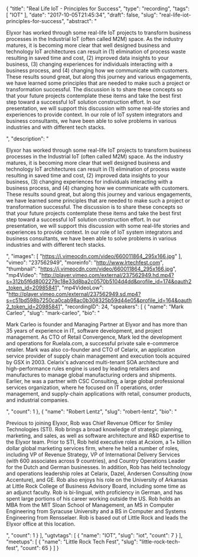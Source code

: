 {
  "title": "Real Life IoT - Principles for Success",
  "type": "recording",
  "tags": [
    "IOT"
  ],
  "date": "2017-10-05T21:45:34",
  "draft": false,
  "slug": "real-life-iot-principles-for-success",
  "abstract": "<p>Elyxor has worked through some real-life IoT projects to transform business processes in the Industrial IoT (often called M2M) space. As the industry matures, it is becoming more clear that well designed business and technology IoT architectures can result in (1) elimination of process waste resulting in saved time and cost, (2) improved data insights to your business, (3) changing experiences for individuals interacting with a business process, and (4) changing how we communicate with customers. These results sound great, but along this journey and various engagements, we have learned some principles that are needed to make such a project or transformation successful. The discussion is to share these concepts so that your future projects contemplate these items and take the best first step toward a successful IoT solution construction effort. In our presentation, we will support this discussion with some real-life stories and experiences to provide context. In our role of IoT system integrators and business consultants, we have been able to solve problems in various industries and with different tech stacks.</p>",
  "description": "<p>Elyxor has worked through some real-life IoT projects to transform business processes in the Industrial IoT (often called M2M) space. As the industry matures, it is becoming more clear that well designed business and technology IoT architectures can result in (1) elimination of process waste resulting in saved time and cost, (2) improved data insights to your business, (3) changing experiences for individuals interacting with a business process, and (4) changing how we communicate with customers. These results sound great, but along this journey and various engagements, we have learned some principles that are needed to make such a project or transformation successful. The discussion is to share these concepts so that your future projects contemplate these items and take the best first step toward a successful IoT solution construction effort. In our presentation, we will support this discussion with some real-life stories and experiences to provide context. In our role of IoT system integrators and business consultants, we have been able to solve problems in various industries and with different tech stacks.</p>",
  "images": [
    "https://i.vimeocdn.com/video/660011864_295x166.jpg"
  ],
  "vimeo": "237562949",
  "moreinfo": "http://www.lrtechfest.com",
  "thumbnail": "https://i.vimeocdn.com/video/660011864_295x166.jpg",
  "mp4Video": "http://player.vimeo.com/external/237562949.hd.mp4?s=312b5f6d8002279c18e33d8ba2c0570b5104d4dd&profile_id=174&oauth2_token_id=20985841",
  "mp4VideoLow": "http://player.vimeo.com/external/237562949.sd.mp4?s=c51bd598b7250ca0cab98ac0b308325b59d44e05&profile_id=164&oauth2_token_id=20985841",
  "recordingID": 24,
  "speakers": [
    {
      "name": "Mark Carleo",
      "slug": "mark-carleo",
      "bio": "<p>Mark Carleo is founder and Managing Partner at Elyxor and has more than 35 years of experience in IT, software development, and project management. As CTO of Retail Convergence, Mark led the development and operations for Ruelala.com, a successful private sale e-commerce retailer. Mark was also co-founder and CTO of Celarix, an application service provider of supply chain management and execution tools acquired by GSX in 2003. Celarix's advanced multi-tenant SOA architecture and high-performance rules engine is used by leading retailers and manufactures to manage global manufacturing orders and shipments. Earlier, he was a partner with CSC Consulting, a large global professional services organization, where he focused on IT operations, order management, and supply-chain applications with retail, consumer products, and industrial companies.</p>",
      "count": 1
    },
    {
      "name": "Robert Lentz",
      "slug": "robert-lentz",
      "bio": "<p>Previous to joining Elyxor, Rob was Chief Revenue Officer for Smiley Technologies (STI). Rob brings a broad knowledge of strategic planning, marketing, and sales, as well as software architecture and R&D expertise to the Elyxor team. Prior to STI, Rob held executive roles at Acxiom, a 1+ billion dollar global marketing services firm, where he held a number of roles, including VP of Revenue Strategy, VP of International Delivery Services (with 600 associates across 9 countries), and Country Operations Leader for the Dutch and German businesses. In addition, Rob has held technology and operations leadership roles at Celarix, Dazel, Andersen Consulting (now Accenture), and GE. Rob also enjoys his role on the University of Arkansas at Little Rock College of Business Advisory Board, including some time as an adjunct faculty. Rob is bi-lingual, with proficiency in German, and has spent large portions of his career working outside the US. Rob holds an MBA from the MIT Sloan School of Management, an MS in Computer Engineering from Syracuse University and a BS in Computer and Systems Engineering from Rensselaer. Rob is based out of Little Rock and leads the Elyxor office at this location.</p>",
      "count": 1
    }
  ],
  "ugtvtags": [
    {
      "name": "IOT",
      "slug": "iot",
      "count": 7
    }
  ],
  "meetups": [
    {
      "name": "Little Rock Tech Fest",
      "slug": "little-rock-tech-fest",
      "count": 65
    }
  ]
}